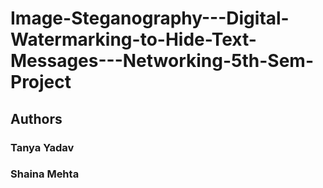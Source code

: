 # Image-Steganography---Digital-Watermarking-to-Hide-Text-Messages---Networking-5th-Sem-Project
## Authors
### Tanya Yadav
### Shaina Mehta
